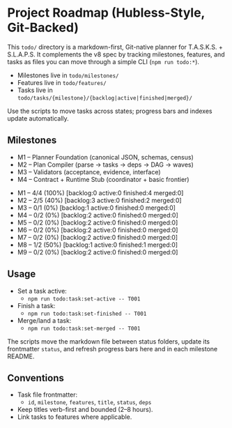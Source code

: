 # Project Roadmap (Hubless-Style, Git-Backed)

This `todo/` directory is a markdown-first, Git-native planner for T.A.S.K.S. + S.L.A.P.S. It complements the v8 spec by tracking milestones, features, and tasks as files you can move through a simple CLI (`npm run todo:*`).

- Milestones live in `todo/milestones/`
- Features live in `todo/features/`
- Tasks live in `todo/tasks/{milestone}/{backlog|active|finished|merged}/`

Use the scripts to move tasks across states; progress bars and indexes update automatically.

## Milestones

- M1 – Planner Foundation (canonical JSON, schemas, census)
- M2 – Plan Compiler (parse → tasks → deps → DAG → waves)
- M3 – Validators (acceptance, evidence, interface)
- M4 – Contract + Runtime Stub (coordinator + basic frontier)

<!-- PROGRESS:START ROADMAP -->
- M1 – 4/4 (100%) [backlog:0 active:0 finished:4 merged:0]
- M2 – 2/5 (40%) [backlog:3 active:0 finished:2 merged:0]
- M3 – 0/1 (0%) [backlog:1 active:0 finished:0 merged:0]
- M4 – 0/2 (0%) [backlog:2 active:0 finished:0 merged:0]
- M5 – 0/2 (0%) [backlog:2 active:0 finished:0 merged:0]
- M6 – 0/2 (0%) [backlog:2 active:0 finished:0 merged:0]
- M7 – 0/2 (0%) [backlog:2 active:0 finished:0 merged:0]
- M8 – 1/2 (50%) [backlog:1 active:0 finished:1 merged:0]
- M9 – 0/2 (0%) [backlog:2 active:0 finished:0 merged:0]
<!-- PROGRESS:END ROADMAP -->

## Usage

- Set a task active:
  - `npm run todo:task:set-active -- T001`
- Finish a task:
  - `npm run todo:task:set-finished -- T001`
- Merge/land a task:
  - `npm run todo:task:set-merged -- T001`

The scripts move the markdown file between status folders, update its frontmatter `status`, and refresh progress bars here and in each milestone README.

## Conventions

- Task file frontmatter:
  - `id`, `milestone`, `features`, `title`, `status`, `deps`
- Keep titles verb-first and bounded (2–8 hours).
- Link tasks to features where applicable.
